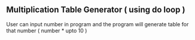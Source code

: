 ## Multiplication Table Generator ( using do loop )
User can input number in program and the program will generate table for that number ( number * upto 10 )
